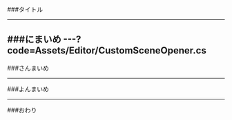 ###タイトル

---
###にまいめ
---?code=Assets/Editor/CustomSceneOpener.cs
---
###さんまいめ

---
###よんまいめ


---
###おわり
